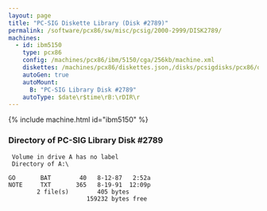 ```yaml
---
layout: page
title: "PC-SIG Diskette Library (Disk #2789)"
permalink: /software/pcx86/sw/misc/pcsig/2000-2999/DISK2789/
machines:
  - id: ibm5150
    type: pcx86
    config: /machines/pcx86/ibm/5150/cga/256kb/machine.xml
    diskettes: /machines/pcx86/diskettes.json,/disks/pcsigdisks/pcx86/diskettes.json
    autoGen: true
    autoMount:
      B: "PC-SIG Library Disk #2789"
    autoType: $date\r$time\rB:\rDIR\r
---
```


{% include machine.html id="ibm5150" %}

### Directory of PC-SIG Library Disk #2789

     Volume in drive A has no label
     Directory of A:\

    GO       BAT        40   8-12-87   2:52a
    NOTE     TXT       365   8-19-91  12:09p
            2 file(s)        405 bytes
                          159232 bytes free
